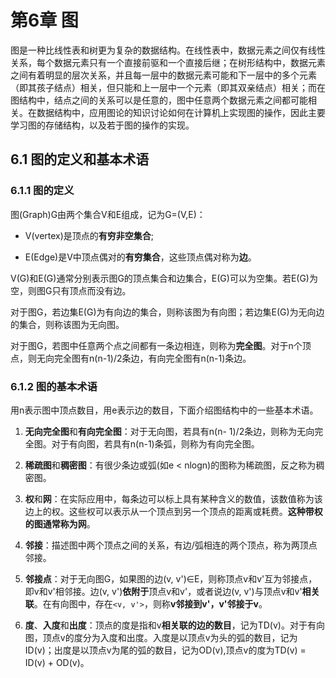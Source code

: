 # 第6章 图

图是一种比线性表和树更为复杂的数据结构。在线性表中，数据元素之间仅有线性关系，每个数据元素只有一个直接前驱和一个直接后继；在树形结构中，数据元素之间有着明显的层次关系，并且每一层中的数据元素可能和下一层中的多个元素（即其孩子结点）相关，但只能和上一层中一个元素（即其双亲结点）相关；而在图结构中，结点之间的关系可以是任意的，图中任意两个数据元素之间都可能相关。在数据结构中，应用图论的知识讨论如何在计算机上实现图的操作，因此主要学习图的存储结构，以及若于图的操作的实现。

## 6.1 图的定义和基本术语

### 6.1.1 图的定义

图(Graph)G由两个集合V和E组成，记为G=(V,E)：

- V(vertex)是顶点的**有穷非空集合**;

- E(Edge)是V中顶点偶对的**有穷集合**，这些顶点偶对称为**边**。

V(G)和E(G)通常分别表示图G的顶点集合和边集合，E(G)可以为空集。若E(G)为空，则图G只有顶点而没有边。

对于图G，若边集E(G)为有向边的集合，则称该图为有向图；若边集E(G)为无向边的集合，则称该图为无向图。

对于图G，若图中任意两个点之间都有一条边相连，则称为**完全图**。对于n个顶点，则无向完全图有n(n-1)/2条边，有向完全图有n(n-1)条边。

### 6.1.2 图的基本术语

用n表示图中顶点数目，用e表示边的数目，下面介绍图结构中的一些基本术语。

1. **无向完全图**和**有向完全图**：对于无向图，若具有n(n- 1)/2条边，则称为无向完全图。对于有向图，若具有n(n-1)条弧，则称为有向完全图。

2. **稀疏图**和**稠密图**：有很少条边或弧(如e < nlogn)的图称为稀疏图，反之称为稠密图。

3. **权**和**网**：在实际应用中，每条边可以标上具有某种含义的数值，该数值称为该边上的权。这些权可以表示从一个顶点到另一个顶点的距离或耗费。**这种带权的图通常称为网**。

4. **邻接**：描述图中两个顶点之间的关系，有边/弧相连的两个顶点，称为两顶点邻接。

5. **邻接点**：对于无向图G，如果图的边(v, v')∈E，则称顶点v和v'互为邻接点，即v和v'相邻接。边(v, v')**依附于**顶点v和v'，或者说边(v, v')与顶点v和v'**相关联**。在有向图中，存在`<v, v'>`，则称**v邻接到v'，v'邻接于v**。

6. **度**、**入度**和**出度**：顶点的度是指和v**相关联的边的数目**，记为TD(v)。对于有向图，顶点v的度分为入度和出度。入度是以顶点v为头的弧的数目，记为ID(v)；出度是以顶点v为尾的弧的数目，记为OD(v),顶点v的度为TD(v) = ID(v) + OD(v)。
